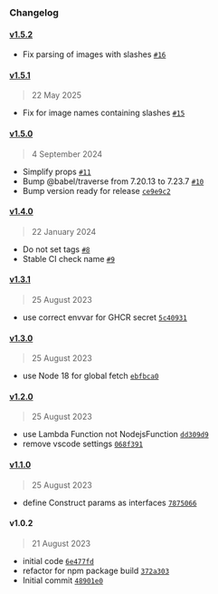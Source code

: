 ### Changelog

#### [v1.5.2](https://github.com/isotoma/mutable-tag-ecs-updater/compare/v1.5.1...v1.5.2)

- Fix parsing of images with slashes [`#16`](https://github.com/isotoma/mutable-tag-ecs-updater/pull/16)

#### [v1.5.1](https://github.com/isotoma/mutable-tag-ecs-updater/compare/v1.5.0...v1.5.1)

> 22 May 2025

- Fix for image names containing slashes [`#15`](https://github.com/isotoma/mutable-tag-ecs-updater/pull/15)

#### [v1.5.0](https://github.com/isotoma/mutable-tag-ecs-updater/compare/v1.4.0...v1.5.0)

> 4 September 2024

- Simplify props [`#11`](https://github.com/isotoma/mutable-tag-ecs-updater/pull/11)
- Bump @babel/traverse from 7.20.13 to 7.23.7 [`#10`](https://github.com/isotoma/mutable-tag-ecs-updater/pull/10)
- Bump version ready for release [`ce9e9c2`](https://github.com/isotoma/mutable-tag-ecs-updater/commit/ce9e9c265708fa8890cd7fc3be0d131f40e7b196)

#### [v1.4.0](https://github.com/isotoma/mutable-tag-ecs-updater/compare/v1.3.1...v1.4.0)

> 22 January 2024

- Do not set tags [`#8`](https://github.com/isotoma/mutable-tag-ecs-updater/pull/8)
- Stable CI check name [`#9`](https://github.com/isotoma/mutable-tag-ecs-updater/pull/9)

#### [v1.3.1](https://github.com/isotoma/mutable-tag-ecs-updater/compare/v1.3.0...v1.3.1)

> 25 August 2023

- use correct envvar for GHCR secret [`5c40931`](https://github.com/isotoma/mutable-tag-ecs-updater/commit/5c40931b3df494d53f67e3911f6f4b630647e2b9)

#### [v1.3.0](https://github.com/isotoma/mutable-tag-ecs-updater/compare/v1.2.0...v1.3.0)

> 25 August 2023

- use Node 18 for global fetch [`ebfbca0`](https://github.com/isotoma/mutable-tag-ecs-updater/commit/ebfbca022dadbb0c03a38dca55bd2b5a96363392)

#### [v1.2.0](https://github.com/isotoma/mutable-tag-ecs-updater/compare/v1.1.0...v1.2.0)

> 25 August 2023

- use Lambda Function not NodejsFunction [`dd309d9`](https://github.com/isotoma/mutable-tag-ecs-updater/commit/dd309d940a334f3521bc72e3e8a5d7b4b7cd4ec8)
- remove vscode settings [`068f391`](https://github.com/isotoma/mutable-tag-ecs-updater/commit/068f391e76c860f13a716dbd7e6a9eff3af3b5c6)

#### [v1.1.0](https://github.com/isotoma/mutable-tag-ecs-updater/compare/v1.0.2...v1.1.0)

> 25 August 2023

- define Construct params as interfaces [`7875066`](https://github.com/isotoma/mutable-tag-ecs-updater/commit/78750660e1124c2dac6e29ecab83ab18220aa2d5)

#### v1.0.2

> 21 August 2023

- initial code [`6e477fd`](https://github.com/isotoma/mutable-tag-ecs-updater/commit/6e477fd68984741416a2ffd1e172e509ec531a70)
- refactor for npm package build [`372a303`](https://github.com/isotoma/mutable-tag-ecs-updater/commit/372a30317e25c0ba3cc17e26545502a20fb157ff)
- Initial commit [`48901e0`](https://github.com/isotoma/mutable-tag-ecs-updater/commit/48901e07d1d55cfe5f9c3c80d1201dcc1aaaf59e)
